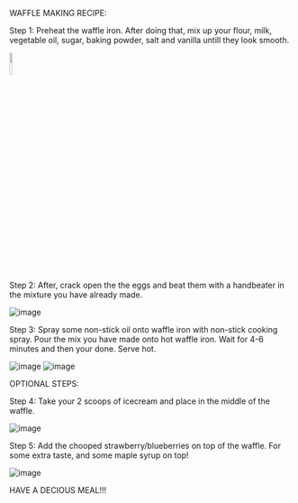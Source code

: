 WAFFLE MAKING RECIPE:

Step 1: 
Preheat the waffle iron. After doing that, mix up your flour, milk, vegetable oil, sugar, baking powder, salt and vanilla untill they look smooth. 

<img src="https://user-images.githubusercontent.com/80979736/115592919-d90eeb00-a2a1-11eb-993d-91d41095bd20.png" width=10% height=10%>

Step 2:
After, crack open the the eggs and beat them with a handbeater in the mixture you have already made.

![image](https://user-images.githubusercontent.com/80979736/115592632-74ec2700-a2a1-11eb-9f44-f1d927efa3ca.png)

Step 3:
Spray some non-stick oil onto waffle iron with non-stick cooking spray. Pour the mix you have made onto hot waffle iron. Wait for 4-6 minutes and then your done. Serve hot.

![image](https://user-images.githubusercontent.com/80979736/115592757-9f3de480-a2a1-11eb-917f-07ffc3d8c94a.png)
![image](https://user-images.githubusercontent.com/80979736/115593379-6e11e400-a2a2-11eb-8a8d-52eddd124e77.png)

OPTIONAL STEPS:

Step 4:
Take your 2 scoops of icecream and place in the middle of the waffle. 

![image](https://user-images.githubusercontent.com/80979736/115593133-1f644a00-a2a2-11eb-9174-26ce5dabdec2.png)

Step 5:
Add the chooped strawberry/blueberries on top of the waffle. For some extra taste, and some maple syrup on top!

![image](https://user-images.githubusercontent.com/80979736/115591949-ab757200-a2a0-11eb-8572-14e1828d68b8.png)

HAVE A DECIOUS MEAL!!!
